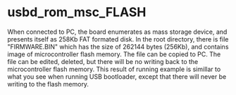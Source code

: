 usbd_rom_msc_FLASH 
================

When connected to PC, the board enumerates as mass storage device, and presents itself 
as 258Kb FAT formated disk.
In the root directory, there is file "FIRMWARE.BIN" which has the size of 262144 bytes (256Kb),
and contains image of microcontroller flash memory. The file can be copied to PC. 
The file can be edited, deleted, but there will be no writing back to the microcontroller flash memory.
This result of running example is simillar to what you see when running USB bootloader, except
that there will never be writing to the flash memory.

